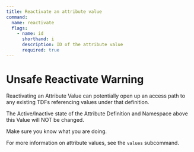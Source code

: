 ```yaml
---
title: Reactivate an attribute value
command:
  name: reactivate
  flags:
    - name: id
      shorthand: i
      description: ID of the attribute value
      required: true
---
```


# Unsafe Reactivate Warning

Reactivating an Attribute Value can potentially open up an access path to any existing TDFs referencing values under that definition.

The Active/Inactive state of the Attribute Definition and Namespace above this Value will NOT be changed.

Make sure you know what you are doing.

For more information on attribute values, see the `values` subcommand.

